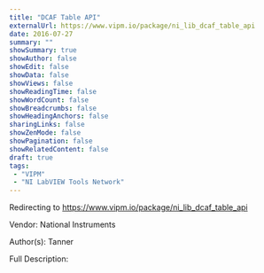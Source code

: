 ```yaml
---
title: "DCAF Table API"
externalUrl: https://www.vipm.io/package/ni_lib_dcaf_table_api
date: 2016-07-27
summary: ""
showSummary: true
showAuthor: false
showEdit: false
showData: false
showViews: false
showReadingTime: false
showWordCount: false
showBreadcrumbs: false
showHeadingAnchors: false
sharingLinks: false
showZenMode: false
showPagination: false
showRelatedContent: false
draft: true
tags:
 - "VIPM"
 - "NI LabVIEW Tools Network"
---
```


Redirecting to https://www.vipm.io/package/ni_lib_dcaf_table_api

Vendor: National Instruments

Author(s): Tanner
 
Full Description:

